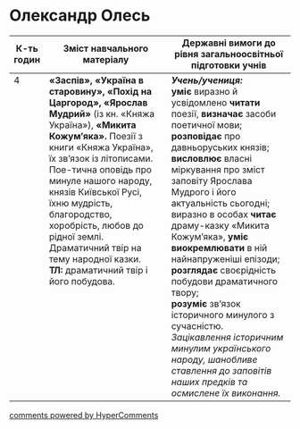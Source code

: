 <div id="hypercomments_widget" class="js-hypercomments-widget invisible"></div>

# Олександр Олесь

<table>
  <tr>
    <td width="10%" align="center"><b>К-ть годин</b></td>
    <td width="45%" align="center"><b>Зміст навчального матеріалу</b></td>
    <td width="45%" align="center"><b>Державні вимоги до рівня загальноосвітньої підготовки учнів</b></td>
  </tr>
<tbody>
  <tr>
<td width="10%" style="vertical-align:top !important;">4</td>
    <td width="45%" style="vertical-align:top !important;">
<b>«Заспів», «Україна в старовину», «Похід на Царгород», «Ярослав Мудрий»</b> (із кн. «Княжа Україна»), <b>«Микита Кожум’яка».</b> Поезії з книги «Княжа Україна», їх зв’язок із літописами. Пое-тична оповідь про минуле нашого народу, князів Київської Русі, їхню мудрість, благородство, хоробрість, любов до рідної землі. Драматичний твір на тему народної казки. <br>
<b>ТЛ:</b> драматичний твір і його побудова.
</td>
    <td width="45%" style="vertical-align:top !important;">
<i><b>Учень/учениця:</b></i><br>
<b>уміє</b> виразно й усвідомлено <b>читати</b> поезії, <b>визначає</b> засоби поетичної мови;<br> 
<b>розповідає</b> про давньоруських князів;<br> 
<b>висловлює</b> власні міркування про зміст заповіту Ярослава Мудрого і його актуальність сьогодні;<br>
виразно в особах <b>читає</b> драму-казку «Микита Кожум’яка», <b>уміє виокремлювати</b> в ній найнапруженіші епізоди;<br>
<b>розглядає</b> своєрідність побудови драматичного твору;<br> 
<b>розуміє</b> зв’язок історичного минулого з сучасністю. <br>
<i>Зацікавлення історичним минулим українського народу, шанобливе ставлення до заповітів наших предків та осмислене їх виконання.</i>  </td>
  </tr>
</tbody>
</table>

<div class="js-hypercomments-container">
<a href="http://hypercomments.com" class="hc-link" title="comments widget">comments powered by HyperComments</a>
</div>
